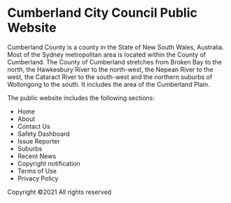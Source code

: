 # Cumberland City Council Public Website

Cumberland County is a county in the State of New South Wales, Australia. Most of the Sydney metropolitan area is located within the County of Cumberland. The County of Cumberland stretches from Broken Bay to the north, the Hawkesbury River to the north-west, the Nepean River to the west, the Cataract River to the south-west and the northern suburbs of Wollongong to the south. It includes the area of the Cumberland Plain.

The public website includes the following sections:
- Home
- About
- Contact Us
- Safety Dashboard
- Issue Reporter
- Suburbs
- Recent News
- Copyright notification
- Terms of Use
- Privacy Policy

Copyright ©2021 All rights reserved